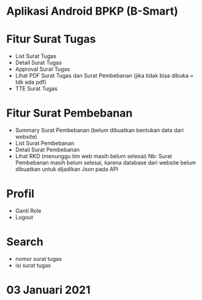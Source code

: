 # Aplikasi Android BPKP (B-Smart)

# Fitur Surat Tugas
  - List Surat Tugas
  - Detail Surat Tugas
  - Approval Surat Tugas
  - Lihat PDF Surat Tugas dan Surat Pembebanan (jika tidak bisa dibuka = tdk ada pdf)
  - TTE Surat Tugas

# Fitur Surat Pembebanan
  - Summary Surat Pembebanan (belum dibuatkan bentukan data dari website)
  - List Surat Pembebanan
  - Detail Surat Pembebanan
  - Lihat RKD (menunggu tim web masih belum selesai)
Nb: Surat Pembebanan masih belum selesai, karena database dari website belum dibuatkan untuk dijadikan Json pada API

# Profil
  - Ganti Role
  - Logout

# Search
  - nomor surat tugas
  - isi surat tugas

# 03 Januari 2021
